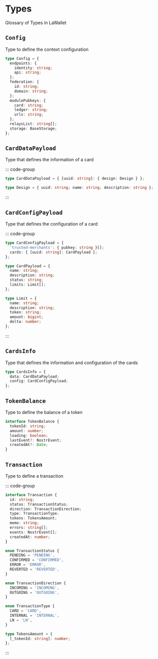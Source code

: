 # Types

Glossary of Types in LaWallet

## `Config`

Type to define the context configuration

```ts [Config]
type Config = {
  endpoints: {
    identity: string;
    api: string;
  };
  federation: {
    id: string;
    domain: string;
  };
  modulePubkeys: {
    card: string;
    ledger: string;
    urlx: string;
  };
  relaysList: string[];
  storage: BaseStorage;
};
```

## `CardDataPayload`

Type that defines the information of a card

::: code-group

```ts [CardDataPayload]
type CardDataPayload = { [uuid: string]: { design: Design } };
```

```ts [Design]
type Design = { uuid: string; name: string; description: string };
```

:::

## `CardConfigPayload`

Type that defines the configuration of a card

::: code-group

```ts [CardConfigPayload]
type CardConfigPayload = {
  'trusted-merchants': { pubkey: string }[];
  cards: { [uuid: string]: CardPayload };
};
```

```ts [CardPayload]
type CardPayload = {
  name: string;
  description: string;
  status: string;
  limits: Limit[];
};
```

```ts [Limit]
type Limit = {
  name: string;
  description: string;
  token: string;
  amount: bigint;
  delta: number;
};
```

:::

## `CardsInfo`

Type that defines the information and configuration of the cards

```ts [Config]
type CardsInfo = {
  data: CardDataPayload;
  config: CardConfigPayload;
};
```

## `TokenBalance`

Type to define the balance of a token

```ts [TokenBalance]
interface TokenBalance {
  tokenId: string;
  amount: number;
  loading: boolean;
  lastEvent?: NostrEvent;
  createdAt?: Date;
}
```

## `Transaction`

Type to define a transaction

::: code-group

```ts [Transaction]
interface Transaction {
  id: string;
  status: TransactionStatus;
  direction: TransactionDirection;
  type: TransactionType;
  tokens: TokensAmount;
  memo: string;
  errors: string[];
  events: NostrEvent[];
  createdAt: number;
}
```

```ts [Status]
enum TransactionStatus {
  PENDING = 'PENDING',
  CONFIRMED = 'CONFIRMED',
  ERROR = 'ERROR',
  REVERTED = 'REVERTED',
}
```

```ts [Direction]
enum TransactionDirection {
  INCOMING = 'INCOMING',
  OUTGOING = 'OUTGOING',
}
```

```ts [Types]
enum TransactionType {
  CARD = 'CARD',
  INTERNAL = 'INTERNAL',
  LN = 'LN',
}
```

```ts [TokensAmount]
type TokensAmount = {
  [_tokenId: string]: number;
};
```

:::
